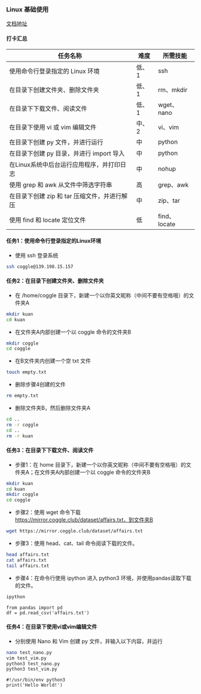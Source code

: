### Linux 基础使用

[文档地址](https://shimo.im/docs/dumrsexTRJkqSgIC/read)

#### 打卡汇总

| 任务名称                                     | 难度  | 所需技能     |
| -------------------------------------------- | ----- | ------------ |
| 使用命令行登录指定的 Linux 环境              | 低、1 | ssh          |
| 在目录下创建文件夹、删除文件夹               | 低、1 | rm、mkdir    |
| 在目录下下载文件、阅读文件                   | 低、1 | wget、nano   |
| 在目录下使用 vi 或 vim 编辑文件              | 中、2 | vi、vim      |
| 在目录下创建 py 文件，并进行运行             | 中    | python       |
| 在目录下创建 py 目录，并进行 import 导入     | 中    | python       |
| 在Linux系统中后台运行应用程序，并打印日志    | 中    | nohup        |
| 使用 grep 和 awk 从文件中筛选字符串          | 高    | grep、awk    |
| 在目录下创建 zip 和 tar 压缩文件，并进行解压 | 中    | zip、tar     |
| 使用 find 和 locate 定位文件                 | 低    | find、locate |

#### 任务1：使用命令行登录指定的Linux环境

- 使用 ssh 登录系统

````sh
ssh coggle@139.198.15.157
````

#### 任务2：在目录下创建文件夹、删除文件夹

- 在 /home/coggle 目录下，新建一个以你英文昵称（中间不要有空格哦）的文件夹A

```sh
mkdir kuan
cd kuan
```

- 在文件夹A内部创建一个以 coggle 命令的文件夹B

```sh
mkdir coggle
cd coggle
```

- 在B文件夹内创建一个空 txt 文件

```sh
touch empty.txt
```

- 删除步骤4创建的文件

```sh
rm empty.txt
```

- 删除文件夹B，然后删除文件夹A

```sh
cd ..
rm -r coggle
cd ..
rm -r kuan
```

#### **任务3：在目录下下载文件、阅读文件**

- 步骤1：在 home 目录下，新建一个以你英文昵称（中间不要有空格哦）的文件夹A；在文件夹A内部创建一个以 coggle 命令的文件夹B

```sh
mkdir kuan
cd kuan
mkdir coggle
cd coggle
```

- 步骤2：使用 wget 命令下载 https://mirror.coggle.club/dataset/affairs.txt，到文件夹B

```sh
wget https://mirror.coggle.club/dataset/affairs.txt
```

- 步骤3：使用 head、cat、tail 命令阅读下载的文件。

```sh
head affairs.txt
cat affairs.txt
tail affairs.txt
```

- 步骤4：在命令行使用 ipython 进入 python3 环境，并使用pandas读取下载的文件。 

```sh
ipython
```

```python3
from pandas import pd
df = pd.read_csv('affairs.txt')
```

#### 任务4：在目录下使用vi或vim编辑文件

- 分别使用 Nano 和 Vim 创建 py 文件，并输入以下内容，并运行

```sh
nano test_nano.py
vim test_vim.py
python3 test_nano.py
python3 test_vim.py
```

```python3
#!/usr/bin/env python3
print('Hello World!')
```

